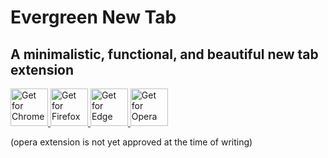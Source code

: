 # Evergreen New Tab

## A minimalistic, functional, and beautiful new tab extension

<a href="https://chrome.google.com/webstore/detail/evergreen-new-tab/hidneipdiamkkokccepfbfchfdhlipmn">
  <img src="https://developer.chrome.com/static/docs/webstore/branding/image/HRs9MPufa1J1h5glNhut.png" alt="Get for Chrome" height="60px">
</a>  
<a href="https://addons.mozilla.org/en-US/firefox/addon/evergreen-new-tab/">
  <img src="https://blog.mozilla.org/addons/files/2015/11/get-the-addon.png" alt="Get for Firefox" height="60px">
</a>  
<a href="https://microsoftedge.microsoft.com/addons/detail/evergreen-new-tab/imigojgbldmebggdgngeicpcamoadnka">
  <img src="https://get.microsoft.com/images/en-us%20dark.svg" alt="Get for Edge" height="60px">
</a>  
<a href="https://addons.opera.com/en/extensions/details/evergreen-new-tab/">
  <img src="https://help.opera.com/en/extensions/branding-guidelines/addons_206x58_en@2x.png/" alt="Get for Opera" height="60px">
</a>  

(opera extension is not yet approved at the time of writing)
